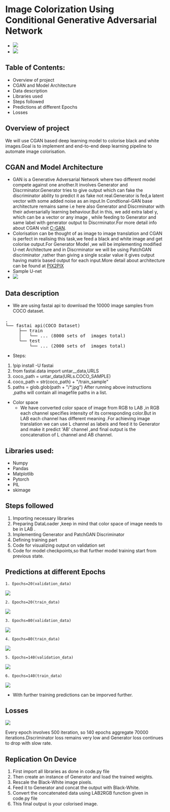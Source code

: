 # Image Colorization Using Conditional Generative Adversarial Network
*  ![](black_white.png)
*  ![](color_image.png)
## Table of Contents:
* Overview of project
* CGAN and Model Architecture
* Data description
* Libraries used
* Steps followed
* Predictions at different Epochs
* Losses
## Overview of project
We will use CGAN based deep learning model to colorise black and white images.Goal is to implement and end-to-end deep learning pipeline to automate image colorisation.
## CGAN and Model Architecture
* GAN is a Generative Adversarial Network where two different model compete against one another.It involves Generator and Discrminator.Generator tries to give output which can fake the discriminator ability to predict it as fake not real.Generator is fed,a latent vector with some added noise as an input.In Condtional-GAN base architecture remains same i.e here also Generator and Discrminator with their adversarially learning behaviour.But in this, we add extra label y, which can be a vector or any image , while feeding to Generator and same label with generator output to Discrminator.For more detail info about CGAN visit
<a href='https://jonathan-hui.medium.com/gan-cgan-infogan-using-labels-to-improve-gan-8ba4de5f9c3d'>C-GAN</a>.
* Colorisation can be thought of as image to image translation and CGAN is perfect in realising this task,we feed a black and white image and get colorise output.For Generator Model ,we will be implementing modified U-net Architecture and in Discrminator we will be using PatchGAN discriminator ,rather than giving a single scalar value it gives output having matrix based output for each input.More detail about architecture can be found at <a href='https://arxiv.org/pdf/1611.07004.pdf'>PIX2PIX</a>
* Sample U-net
* ![](unet.png)

## Data description
* We are using fastai api to download the 10000 image samples from COCO dataset. 
<pre>.
└── fastai api(COCO Dataset)   
     ├── train    
     │   └── ... (8000 sets of  images total)           
     └── test
         └── ... (2000 sets of  images total)</pre> 
      
* Steps:
1. !pip install -U fastai
2. from fastai.data import untar__data,URLS
3. coco_path = untar_data(URLs.COCO_SAMPLE)
4. coco_path = str(coco_path) + "/train_sample"
5. paths = glob.glob(path + "/*.jpg")
After running above instructions ,paths will contain all imagefile paths in a list.

* Color space
  * We have converted color space of image from RGB to LAB ,in RGB each channel specifies intensity of its corresponding color.But in LAB each channel has different   meaning .For achieving image translation we can use L channel as labels and feed it to Generator and make it predict 'AB' channel ,and final output is the concatenation of L channel and AB channel.

## Libraries used:
   * Numpy
   * Pandas
   * Matplotlib
   * Pytorch
   * PIL
   * skimage
 
## Steps followed
   1. Importing necessary libraries 
   2. Preparing DataLoader ,keep in mind that color space of image needs to be in LAB .
   3. Implementing Generator and PatchGAN Discriminator
   4. Defining  training part
   5. Code for visualizing output on validation set
   6. Code for model checkpoints,so that further model training start from previous state.
 ## Predictions at different Epochs
    1. Epochs=20(validation_data)
![](epochs_images/epochs_20_validation_data.png)

    2. Epochs=20(train_data)
![](epochs_images/epochs_20_train_data.png)

    3. Epochs=80(validation_data)
![](epochs_images/epochs_80_valid_data.png)

    4. Epochs=80(train_data)
![](epochs_images/epochs_80_train_data.png)

    5. Epochs=140(validation_data)
![](epochs_images/epochs_140_valid.png)

    6. Epochs=140(train_data)
![](epochs_images/epochs_140_train.png)
   
   * With further training predictions can be imporved further.
## Losses
![](epochs_images/losses.png)

Every epoch involves 500 iteration, so 140 epochs aggregate 70000 iterations.Discriminator loss remains very low and Generator loss continues to drop with slow rate.

## Replication On Device
   1. First import all libraries as done in code.py file
   2. Then create an instance of Generator and load the trained weights.
   3. Rescale the Black-White image pixels.
   4. Feed it to Generator and concat the output with Black-White.
   5. Convert the concatenated data using LAB2RGB function given in code.py file
   6. This final output is your colorised image.
   

  
    
  
  

